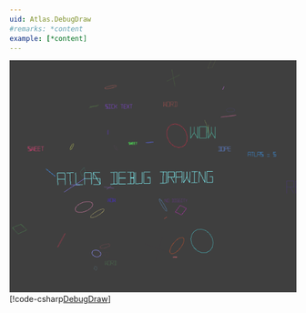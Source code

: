 ```yaml
---
uid: Atlas.DebugDraw
#remarks: *content
example: [*content]
---
```

![Inspector Demo](../images/Examples_DebugDraw.png)
[!code-csharp[DebugDraw](../../../Assets/Examples/Scripts/Runtime/Debug/DebugDraw/Example_DebugDraw.cs)]
